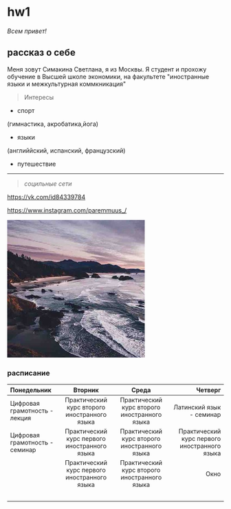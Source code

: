 # hw1
*Всем привет!*

## рассказ о себе 

Меня зовут Симакина Светлана, я из Москвы. Я студент и прохожу обучение в Высшей школе экономики, на факультете "иностранные языки и межкультурная коммкникация" 

> Интересы

* спорт

(гимнастика, акробатика,йога)

* языки

(английйский, испанский, французский)

* путешествие 

***
> *социльные сети*

<https://vk.com/id84339784>

<https://www.instagram.com/paremmuus_/>

![Alt text](https://github.com/svetlanasima/sima/blob/master/OflDEwvm0to.jpg)

### расписание 

| Понедельник    | Вторник | Среда    | Четверг    |
| :----------- | :----------:| :----------: | -----------: |
| Цифровая грамотность - лекция |Практический курс второго иностранного языка |Практический курс второго иностранного языка | Латинский язык - семинар |
| Цифровая грамотность - семинар      | Практический курс первого иностранного языка |Практический курс второго иностранного языка    | Практический курс первого иностранного языка       |
|              | Практический курс первого иностранного языка |Практический курс второго иностранного языка |  Окно  | 
|    |     |     |  |
|  | |  |  |
|  |  |  |  |
|         |     |        |  |
|         |     |        | |
